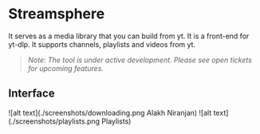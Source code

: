 # Streamsphere

It serves as a media library that you can build from yt. It is a front-end for yt-dlp. It supports channels, playlists and videos from yt.
> *Note: The tool is under active development. Please see open tickets for upcoming features.* 

## Interface

![alt text](./screenshots/downloading.png Alakh Niranjan)
![alt text](./screenshots/playlists.png Playlists)
